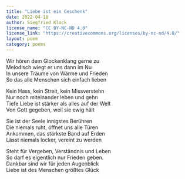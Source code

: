 ```yaml
---
title: "Liebe ist ein Geschenk"
date: 2022-04-18
author: Siegfried Klock
license_name: "CC BY-NC-ND 4.0"
license_link: "https://creativecommons.org/licenses/by-nc-nd/4.0/"
layout: poem
category: poems
---
```

Wir hören dem Glockenklang gerne zu<br>
Melodisch wiegt er uns dann im Nu<br>
In unsere Träume von Wärme und Frieden<br>
So das alle Menschen sich einfach lieben<br>

Kein Hass, kein Streit, kein Missverstehn<br>
Nur noch miteinander leben und gehn<br>
Tiefe Liebe ist stärker als alles auf der Welt<br>
Von Gott gegeben, weil sie ewig hält<br>

Sie ist der Seele innigstes Berühren<br>
Die niemals ruht, öffnet uns alle Türen<br>
Ankommen, das stärkste Band auf Erden<br>
Lässt niemals locker, vereint zu werden<br>

Steht für Vergeben, Verständnis und Leben<br>
So darf es eigentlich nur Frieden geben.<br>
Dankbar sind wir für jeden Augenblick<br>
Liebe ist des Menschen größtes Glück